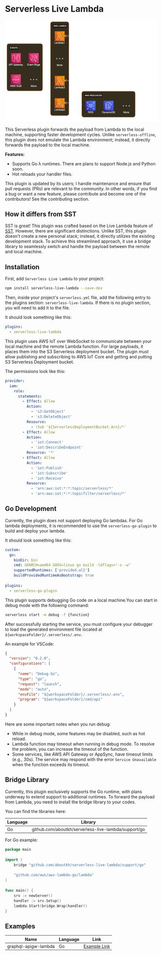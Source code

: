 # Serverless Live Lambda

![](./docs/img/arch.png)

This Serverless plugin forwards the payload from Lambda to the local machine, supporting faster
development cycles. Unlike `serverless-offline`, this plugin does not emulate the Lambda environment;
instead, it directly forwards the payload to the local machine.

**Features:**

- Supports Go λ runtimes. There are plans to support Node.js and Python soon.
- Hot reloads your handler files.

This plugin is updated by its users; I handle maintenance and ensure that pull requests (PRs)
are relevant to the community. In other words, if you find a bug or want a new feature,
please contribute and become one of the contributors! See the contributing section.

## How it differs from SST

SST is great! This plugin was crafted based on the Live Lambda feature of [SST](https://docs.sst.dev/live-lambda-development).
However, there are significant distinctions. Unlike SST, this plugin doesn't create a new personal stack;
instead, it directly utilizes the existing development stack. To achieve this streamlined approach,
it use a bridge library to seamlessly switch and handle the payload between the remote and local machine.

## Installation

First, add `Serverless Live Lambda` to your project:

```bash
npm install serverless-live-lambda --save-dev
```

Then, inside your project's `serverless.yml` file, add the following entry to the plugins section:
`serverless-live-lambda`. If there is no plugin section, you will need to add it to the file.

It should look something like this:

```yaml
plugins:
  - serverless-live-lambda
```

This plugin uses AWS IoT over WebSocket to communicate between your local machine and the remote Lambda function.
For large payloads, it places them into the S3 Serverless deployment bucket. The plugin must allow publishing
and subscribing to AWS IoT Core and getting and putting S3 Serverless Deployment bucket.

The permissions look like this:

```yaml
provider:
  iam:
    role:
      statements:
        - Effect: Allow
          Action:
            - 's3:GetObject'
            - 's3:DeleteObject'
          Resource:
            - !Sub '${ServerlessDeploymentBucket.Arn}/*'
        - Effect: Allow
          Action:
            - 'iot:Connect'
            - 'iot:DescribeEndpoint'
          Resource: '*'
        - Effect: Allow
          Action:
            - 'iot:Publish'
            - 'iot:Subscribe'
            - 'iot:Receive'
          Resource:
            - 'arn:aws:iot:*:*:topic/serverless/*'
            - 'arn:aws:iot:*:*:topicfilter/serverless/*'
```

## Go Development

Currently, the plugin does not support deploying Go lambdas. For Go lambda deployments,
it is recommended to use the `serverless-go-plugin` to build and deploy your lambda.

It should look something like this:

```yaml
custom:
  go:
    binDir: bin
    cmd: GOARCH=amd64 GOOS=linux go build -ldflags="-s -w"
    supportedRuntimes: ['provided.al2']
    buildProvidedRuntimeAsBootstrap: true

plugins:
  - serverless-go-plugin
```

This plugin supports debugging Go code on a local machine.You can start in debug mode with the
following command:

```bash
serverless start -m debug -f {function}
```

After successfully starting the service, you must configure your debugger to load the generated environment file
located at `${workspaceFolder}/.serverless/.env`.

An example for VSCode:

```json
{
  "version": "0.2.0",
  "configurations": [
    {
      "name": "Debug Go",
      "type": "go",
      "request": "launch",
      "mode": "auto",
      "envFile": "${workspaceFolder}/.serverless/.env",
      "program": "${workspaceFolder}/cmd/api"
    }
  ]
}
```

Here are some important notes when you run debug:

- While in debug mode, some features may be disabled, such as hot reload.
- Lambda function may timeout when running in debug mode. To resolve the problem,
  you can increase the timeout of the function.
- Some services, like AWS API Gateway or AppSync, have timeout limits (e.g., 30s).
  The service may respond with the error `Service Unavailable` when the function exceeds its timeout.

## Bridge Library

Currently, this plugin exclusively supports the Go runtime, with plans underway to extend support
to additional runtimes. To forward the payload from Lambda, you need to install the bridge library
to your codes.

You can find the libraries here:

| Language | Library                                              |
| -------- | ---------------------------------------------------- |
| Go       | github.com/aboutkh/serverless-live-lambda/support/go |

For Go example:

```go
package main

import (
	bridge "github.com/aboutkh/serverless-live-lambda/support/go"

	"github.com/aws/aws-lambda-go/lambda"
)

func main() {
	srv := newServer()
	handler := srv.Setup()
	lambda.Start(bridge.Wrap(handler))
}
```

## Examples

| Name                 | Language | Link                                                                                                         |
| -------------------- | -------- | ------------------------------------------------------------------------------------------------------------ |
| graphql-apigw-lambda | Go       | [Example Link](https://github.com/aboutkh/serverless-live-lambda/tree/main/examples/go/graphql-apigw-lambda) |
